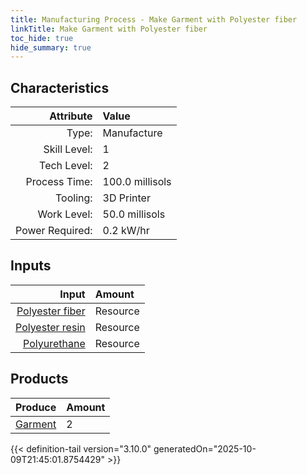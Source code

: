 ```yaml
---
title: Manufacturing Process - Make Garment with Polyester fiber
linkTitle: Make Garment with Polyester fiber
toc_hide: true
hide_summary: true
---
```

<!-- This is generated by the MarsSim HelpGenertor, do not edit. -->


## Characteristics

| Attribute      | Value |
|--------:|:------|
|Type:|Manufacture|
|Skill Level:|1|
|Tech Level:|2|
|Process Time:|100.0 millisols|
|Tooling:|3D Printer|
|Work Level:|50.0 millisols|
|Power Required:|0.2 kW/hr|

## Inputs

| Input      | Amount |
|--------:|:------|
|[Polyester fiber](/docs/definitions/resource/polyester-fiber)|Resource|0.2 kg|
|[Polyester resin](/docs/definitions/resource/polyester-resin)|Resource|1.0 kg|
|[Polyurethane](/docs/definitions/resource/polyurethane)|Resource|0.1 kg|

## Products


| Produce      | Amount |
|--------:|:------|
|[Garment](/docs/definitions/part/garment)|2|



{{< definition-tail version="3.10.0" generatedOn="2025-10-09T21:45:01.8754429" >}}



